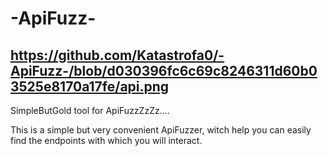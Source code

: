 # -ApiFuzz-
https://github.com/Katastrofa0/-ApiFuzz-/blob/d030396fc6c69c8246311d60b03525e8170a17fe/api.png
--------------------------------------
SimpleButGold tool for ApiFuzzZzZz.... 



This is a simple but very convenient ApiFuzzer, witch help you can easily find the endpoints with which you will interact.
